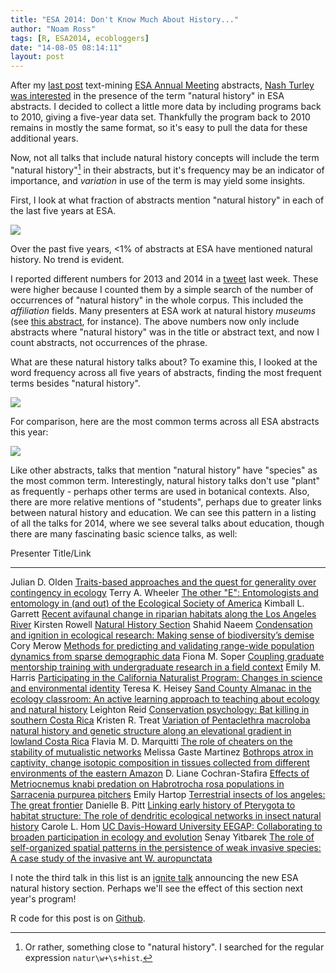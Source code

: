```yaml
---
title: "ESA 2014: Don't Know Much About History..."
author: "Noam Ross"
tags: [R, ESA2014, ecobloggers]
date: "14-08-05 08:14:11"
layout: post
--- 
```



After my [last
post](http://www.noamross.net/blog/2014/7/24/esacorpuscompare.html)
text-mining [ESA Annual Meeting](http://esa.org/am/) abstracts, [Nash
Turley](http://www.nashturley.org/) [was
interested](https://twitter.com/NashTurley/status/495272858038595587) in
the presence of the term "natural history" in ESA abstracts. I decided
to collect a little more data by including programs back to 2010, giving
a five-year data set. Thankfully the program back to 2010 remains in
mostly the same format, so it's easy to pull the data for these
additional years.

Now, not all talks that include natural history concepts will include
the term "natural history"[^1] in their abstracts, but it's frequency
may be an indicator of importance, and *variation* in use of the term is
may yield some insights.

First, I look at what fraction of abstracts mention "natural history" in
each of the last five years at ESA.

![](http://dl.dropbox.com/u/3356641/blogstuff/fraction.png)

Over the past five years, \<1% of abstracts at ESA have mentioned
natural history. No trend is evident.

I reported different numbers for 2013 and 2014 in a
[tweet](https://twitter.com/noamross/status/492407527238160386) last
week. These were higher because I counted them by a simple search of the
number of occurrences of "natural history" in the whole corpus. This
included the *affiliation* fields. Many presenters at ESA work at
natural history *museums* (see [this
abstract](http://eco.confex.com/eco/2014/webprogram/Paper50396.html),
for instance). The above numbers now only include abstracts where
"natural history" was in the title or abstract text, and now I count
abstracts, not occurrences of the phrase.

What are these natural history talks about? To examine this, I looked at
the word frequency across all five years of abstracts, finding the most
frequent terms besides "natural history".

![](http://dl.dropbox.com/u/3356641/blogstuff/wordcountsi.png)

For comparison, here are the most common terms across all ESA abstracts
this year:

![](http://dl.dropbox.com/u/3356641/blogstuff/plot1.png)

Like other abstracts, talks that mention "natural history" have
"species" as the most common term. Interestingly, natural history talks
don't use "plant" as frequently - perhaps other terms are used in
botanical contexts. Also, there are more relative mentions of
"students", perhaps due to greater links between natural history and
education. We can see this pattern in a listing of all the talks for
2014, where we see several talks about education, though there are many
fascinating basic science talks, as well:

  Presenter                  Title/Link
  -------------------------- --------------------------------------------------------------------------------------------------------------------------------------------------------------------------------------------------------
  Julian D. Olden            [Traits-based approaches and the quest for generality over contingency in ecology](http://eco.confex.com/eco/2014/webprogram/Paper45275.html)
  Terry A. Wheeler           [The other "E": Entomologists and entomology in (and out) of the Ecological Society of America](http://eco.confex.com/eco/2014/webprogram/Paper45504.html)
  Kimball L. Garrett         [Recent avifaunal change in riparian habitats along the Los Angeles River](http://eco.confex.com/eco/2014/webprogram/Paper45813.html)
  Kirsten Rowell             [Natural History Section](http://eco.confex.com/eco/2014/webprogram/Paper45934.html)
  Shahid Naeem               [Condensation and ignition in ecological research: Making sense of biodiversity’s demise](http://eco.confex.com/eco/2014/webprogram/Paper45950.html)
  Cory Merow                 [Methods for predicting and validating range-wide population dynamics from sparse demographic data](http://eco.confex.com/eco/2014/webprogram/Paper46334.html)
  Fiona M. Soper             [Coupling graduate mentorship training with undergraduate research in a field context](http://eco.confex.com/eco/2014/webprogram/Paper47409.html)
  Emily M. Harris            [Participating in the California Naturalist Program: Changes in science and environmental identity](http://eco.confex.com/eco/2014/webprogram/Paper48283.html)
  Teresa K. Heisey           [Sand County Almanac in the ecology classroom: An active learning approach to teaching about ecology and natural history](http://eco.confex.com/eco/2014/webprogram/Paper48545.html)
  Leighton Reid              [Conservation psychology: Bat killing in southern Costa Rica](http://eco.confex.com/eco/2014/webprogram/Paper48621.html)
  Kristen R. Treat           [Variation of Pentaclethra macroloba natural history and genetic structure along an elevational gradient in lowland Costa Rica](http://eco.confex.com/eco/2014/webprogram/Paper49217.html)
  Flavia M. D. Marquitti     [The role of cheaters on the stability of mutualistic networks](http://eco.confex.com/eco/2014/webprogram/Paper49277.html)
  Melissa Gaste Martinez     [Bothrops atrox in captivity, change isotopic composition in tissues collected from different environments of the eastern Amazon](http://eco.confex.com/eco/2014/webprogram/Paper49484.html)
  D. Liane Cochran-Stafira   [Effects of Metriocnemus knabi predation on Habrotrocha rosa populations in Sarracenia purpurea pitchers](http://eco.confex.com/eco/2014/webprogram/Paper49924.html)
  Emily Hartop               [Terrestrial insects of los angeles: The great frontier](http://eco.confex.com/eco/2014/webprogram/Paper50108.html)
  Danielle B. Pitt           [Linking early history of Pterygota to habitat structure: The role of dendritic ecological networks in insect natural history](http://eco.confex.com/eco/2014/webprogram/Paper50268.html)
  Carole L. Hom              [UC Davis-Howard University EEGAP: Collaborating to broaden participation in ecology and evolution](http://eco.confex.com/eco/2014/webprogram/Paper50330.html)
  Senay Yitbarek             [The role of self-organized spatial patterns in the persistence of weak invasive species: A case study of the invasive ant W. auropunctata](http://eco.confex.com/eco/2014/webprogram/Paper50363.html)

  I note the third talk in this list is an [ignite talk](http://eco.confex.com/eco/2014/webprogram/Paper45934.html) announcing the new
  ESA natural history section.  Perhaps we'll see the effect of this section
  next year's program!

  R code for this post is on [Github](https://github.com/noamross/esaprog/blob/master/nathist.Rmd).


[^1]: Or rather, something close to "natural history". I searched for
    the regular expression `natur\w+\s+hist`.
